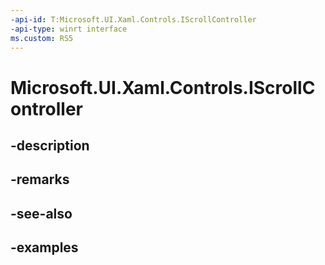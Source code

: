 ```yaml
---
-api-id: T:Microsoft.UI.Xaml.Controls.IScrollController
-api-type: winrt interface
ms.custom: RS5
---
```


<!-- Interface syntax.
public interface IScrollController 
-->

# Microsoft.UI.Xaml.Controls.IScrollController

## -description

## -remarks

## -see-also

## -examples


